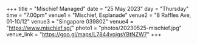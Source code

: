 +++
title = "Mischief Managed"
date = "25 May 2023"
day = "Thursday"
time = "7.00pm"
venue1 = "Mischief, Esplanade"
venue2 = "8 Raffles Ave, 01-10/12"
venue3 = "Singapore 039802"
venue4 = "https://www.mischief.sg/"
photo1 = "photos/20230525-mischief.jpg"
venue_link = "https://goo.gl/maps/L7844voigsYBtNZW7"
+++
